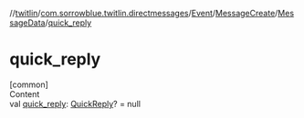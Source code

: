 //[twitlin](../../../../index.md)/[com.sorrowblue.twitlin.directmessages](../../../index.md)/[Event](../../index.md)/[MessageCreate](../index.md)/[MessageData](index.md)/[quick_reply](quick_reply.md)



# quick_reply  
[common]  
Content  
val [quick_reply](quick_reply.md): [QuickReply](../../../-quick-reply/index.md)? = null  



